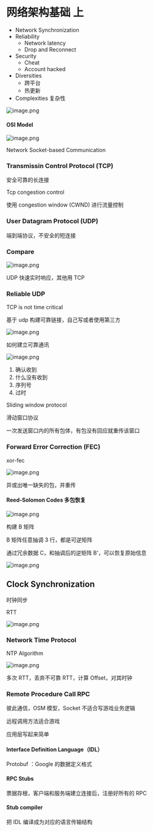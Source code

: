 # 网络架构基础 上

- Network Synchronization
- Reliability
  - Network latency
  - Drop and Reconnect
- Security
  - Cheat
  - Account hacked
- Diversities
  - 跨平台
  - 热更新
- Complexities 复杂性

![image.png](assets/online-outline.png)

#### OSI Model

![image.png](assets/osi.png)

Network Socket-based Communication

### Transmissin Control Protocol (TCP)

安全可靠的长连接

Tcp congestion control

使用 congestion window (CWND) 进行流量控制

### User Datagram Protocol (UDP)

端到端协议，不安全的短连接

### Compare

![image.png](assets/network-protocol-compare.png)

UDP 快速实时响应，其他用 TCP

### Reliable UDP

TCP is not time critical

基于 udp 构建可靠链接，自己写或者使用第三方

![image.png](assets/need.png)

如何建立可靠通讯

![image.png](assets/udp-custom.png)

1. 确认收到
2. 什么没有收到
3. 序列号
4. 过时

Sliding window protocol

滑动窗口协议

一次发送窗口内的所有包体，有包没有回应就重传该窗口

### Forward Error Correction (FEC)

xor-fec

![image.png](assets/xor-fec.png)

异或出唯一缺失的包，并重传

#### Reed-Solomon Codes 多包恢复

![image.png](assets/reed-solomon.png)

构建 B 矩阵

B 矩阵任意抽调 3 行，都是可逆矩阵

通过冗余数据 C，和抽调后的逆矩阵 B'，可以恢复原始信息

![image.png](assets/custom-udp.png)

## Clock Synchronization

时钟同步

RTT

![image.png](assets/RTT.png)

### Network Time Protocol

NTP Algorithm

![image.png](assets/ntp-algorithm.png)

多次 RTT，丢弃不可靠 RTT，计算 Offset，对其时钟

### Remote Procedure Call RPC

彼此通信，OSM 模型，Socket 不适合写游戏业务逻辑

远程调用方法适合游戏

应用层写起来简单

#### Interface Definition Language（IDL）

Protobuf ：Google 的数据定义格式

#### RPC Stubs

票据存根，客户端和服务端建立连接后，注册好所有的 RPC

#### Stub compiler

把 IDL 编译成为对应的语言传输结构
